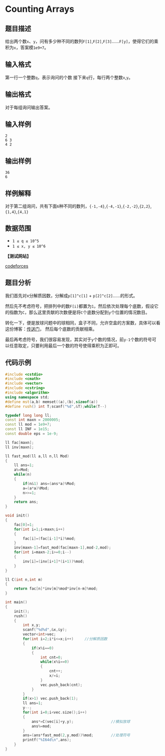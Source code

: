 # Counting Arrays


## 题目描述

给出两个数`x`、`y`，问有多少种不同的数列`F[1]`,`F[2]`,`F[3]`……`F[y]`，使得它们的乘积为`x`，答案模`1e9+7`。

## 输入格式

第一行一个整数`q`，表示询问的个数
接下来`q`行，每行两个整数`x`,`y`。


## 输出格式

对于每组询问输出答案。

## 输入样例

    2
    6 3
    4 2

## 输出样例

    36
    6
 
## 样例解释

对于第二组询问，共有下面`6`种不同的数列，`{-1,-4}`,`{-4,-1}`,`{-2,-2}`,`{2,2}`,`{1,4}`,`{4,1}`
    
## 数据范围
- `1 ≤ q ≤ 10^5`
- `1 ≤ x, y ≤ 10^6`

**【测试网站】**

[codeforces](https://codeforces.com/contest/893/problem/E) 

## 题目分析
   
  我们首先对x分解质因数，分解成`p[1]^c[1]` + `p[2]^c[2]`……的形式。
  
  然后先不考虑符号，把排列中的数`F[i]`都置为`1`，然后依次处理每个底数，假设它的指数为`C`，那么这里贡献的次数便是将`C`个底数分配到`y`个位置的情况数目。
  
  转化一下，便是放球问题中的球相同，盒子不同，允许空盒的方案数，具体可以看这份博客：[传送门](https://blog.csdn.net/my_sunshine26/article/details/77385809)， 然后每个底数的贡献相乘。
  
  最后再考虑符号，我们很容易发现，其实对于`y`个数的情况，前`y-1`个数的符号可以任意取定，只要利用最后一个数的符号使得乘积为正即可。
  
## 代码示例

```c++
#include <cstdio>
#include <cmath>
#include <vector>
#include <cstring>
#include <algorithm>
using namespace std;
#define mst(a,b) memset((a),(b),sizeof(a))
#define rush() int T;scanf("%d",&T);while(T--)

typedef long long ll;
const int maxn = 2000005;
const ll mod = 1e9+7;
const ll INF = 1e15;
const double eps = 1e-9;

ll fac[maxn];
ll inv[maxn];

ll fast_mod(ll a,ll n,ll Mod)
{
    ll ans=1;
    a%=Mod;
    while(n)
    {
        if(n&1) ans=(ans*a)%Mod;
        a=(a*a)%Mod;
        n>>=1;
    }
    return ans;
}

void init()
{
    fac[0]=1;
    for(int i=1;i<maxn;i++)
    {
        fac[i]=(fac[i-1]*i)%mod;
    }
    inv[maxn-1]=fast_mod(fac[maxn-1],mod-2,mod);
    for(int i=maxn-2;i>=0;i--)
    {
        inv[i]=(inv[i+1]*(i+1))%mod;
    }
}

ll C(int n,int m)
{
    return fac[n]*inv[m]%mod*inv[n-m]%mod;
}

int main()
{
    init();
    rush()
    {
        int x,y;
        scanf("%d%d",&x,&y);
        vector<int>vec;
        for(int i=2;i*i<=x;i++)     //分解质因数
        {
            if(x%i==0)
            {
                int cnt=0;
                while(x%i==0)
                {
                    cnt++;
                    x/=i;
                }
                vec.push_back(cnt);
            }
        }
        if(x>1) vec.push_back(1);
        ll ans=1;
        y--;
        for(int i=0;i<vec.size();i++)
        {
            ans*=C(vec[i]+y,y);                 //模拟放球
            ans%=mod;
        }
        ans=(ans*fast_mod(2,y,mod))%mod;        //处理符号
        printf("%I64d\n",ans);
    }
}

```
   
   
   
